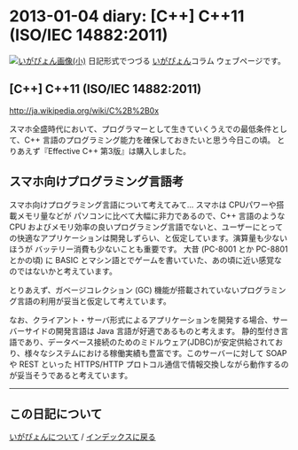 2013-01-04 diary: [C++] C++11 (ISO/IEC 14882:2011)
=====================================================================================================
[![いがぴょん画像(小)](https://igapyon.github.io/diary/images/iga200306s.jpg "いがぴょん")](https://igapyon.github.io/diary/memo/memoigapyon.html) 日記形式でつづる [いがぴょん](https://igapyon.github.io/diary/memo/memoigapyon.html)コラム ウェブページです。

## [C++] C++11 (ISO/IEC 14882:2011)

http://ja.wikipedia.org/wiki/C%2B%2B0x

スマホ全盛時代において、プログラマーとして生きていくうえでの最低条件として、C++ 言語のプログラミング能力を確保しておきたいと思う今日この頃。
とりあえず『Effective C++ 第3版』は購入しました。


## スマホ向けプログラミング言語考

スマホ向けプログラミング言語について考えてみて...
スマホは CPUパワーや搭載メモリ量などが パソコンに比べて大幅に非力であるので、C++ 言語のような CPU およびメモリ効率の良いプログラミング言語でないと、ユーザーにとっての快適なアプリケーションは開発しずらい、と仮定しています。演算量も少ないほうが バッテリー消費も少ないことも重要です。
大昔 (PC-8001 とか PC-8801 とかの頃) に BASIC とマシン語とでゲームを書いていた、あの頃に近い感覚なのではないかと考えています。

とりあえず、ガベージコレクション (GC) 機能が搭載されていないプログラミング言語の利用が妥当と仮定して考えています。

なお、クライアント・サーバ形式によるアプリケーションを開発する場合、サーバーサイドの開発言語は Java 言語が好適であるものと考えます。
静的型付き言語であり、データベース接続のためのミドルウェア(JDBC)が安定供給されており、様々なシステムにおける稼働実績も豊富です。このサーバーに対して SOAP や REST といった HTTPS/HTTP プロトコル通信で情報交換しながら動作するのが妥当そうであると考えています。


----------------------------------------------------------------------------------------------------

## この日記について
[いがぴょんについて](http://www.igapyon.jp/igapyon/diary/memo/memoigapyon.html) / [インデックスに戻る](https://igapyon.github.io/diary/idxall.html)
